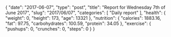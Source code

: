 {
    "date": "2017-06-07",
    "type": "post",
    "title": "Report for Wednesday 7th of June 2017",
    "slug": "2017\/06\/07",
    "categories": [
        "Daily report"
    ],
    "health": {
        "weight": 0,
        "height": 173,
        "age": 13321
    },
    "nutrition": {
        "calories": 1883.16,
        "fat": 97.75,
        "carbohydrates": 100.59,
        "protein": 34.05
    },
    "exercise": {
        "pushups": 0,
        "crunches": 0,
        "steps": 0
    }
}